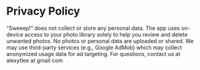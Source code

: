 # Privacy Policy

“Sweeep!” does not collect or store any personal data.
The app uses on-device access to your photo library solely to help you review and delete unwanted photos.
No photos or personal data are uploaded or shared.
We may use third-party services (e.g., Google AdMob) which may collect anonymized usage data for ad targeting.
For questions, contact us at alexytlee at gmail com
